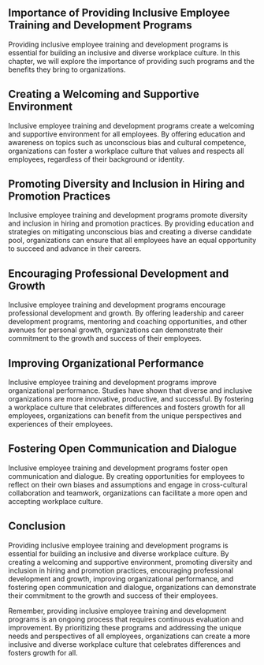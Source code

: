 
Importance of Providing Inclusive Employee Training and Development Programs
----------------------------------------------------------------------------

Providing inclusive employee training and development programs is essential for building an inclusive and diverse workplace culture. In this chapter, we will explore the importance of providing such programs and the benefits they bring to organizations.

Creating a Welcoming and Supportive Environment
-----------------------------------------------

Inclusive employee training and development programs create a welcoming and supportive environment for all employees. By offering education and awareness on topics such as unconscious bias and cultural competence, organizations can foster a workplace culture that values and respects all employees, regardless of their background or identity.

Promoting Diversity and Inclusion in Hiring and Promotion Practices
-------------------------------------------------------------------

Inclusive employee training and development programs promote diversity and inclusion in hiring and promotion practices. By providing education and strategies on mitigating unconscious bias and creating a diverse candidate pool, organizations can ensure that all employees have an equal opportunity to succeed and advance in their careers.

Encouraging Professional Development and Growth
-----------------------------------------------

Inclusive employee training and development programs encourage professional development and growth. By offering leadership and career development programs, mentoring and coaching opportunities, and other avenues for personal growth, organizations can demonstrate their commitment to the growth and success of their employees.

Improving Organizational Performance
------------------------------------

Inclusive employee training and development programs improve organizational performance. Studies have shown that diverse and inclusive organizations are more innovative, productive, and successful. By fostering a workplace culture that celebrates differences and fosters growth for all employees, organizations can benefit from the unique perspectives and experiences of their employees.

Fostering Open Communication and Dialogue
-----------------------------------------

Inclusive employee training and development programs foster open communication and dialogue. By creating opportunities for employees to reflect on their own biases and assumptions and engage in cross-cultural collaboration and teamwork, organizations can facilitate a more open and accepting workplace culture.

Conclusion
----------

Providing inclusive employee training and development programs is essential for building an inclusive and diverse workplace culture. By creating a welcoming and supportive environment, promoting diversity and inclusion in hiring and promotion practices, encouraging professional development and growth, improving organizational performance, and fostering open communication and dialogue, organizations can demonstrate their commitment to the growth and success of their employees.

Remember, providing inclusive employee training and development programs is an ongoing process that requires continuous evaluation and improvement. By prioritizing these programs and addressing the unique needs and perspectives of all employees, organizations can create a more inclusive and diverse workplace culture that celebrates differences and fosters growth for all.
